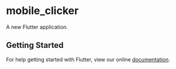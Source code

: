 # mobile_clicker

A new Flutter application.

## Getting Started

For help getting started with Flutter, view our online
[documentation](https://flutter.io/).
